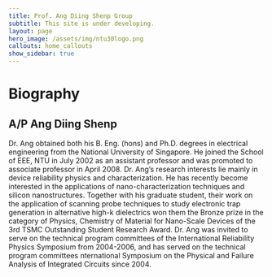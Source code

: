 ```yaml
---
title: Prof. Ang Diing Shenp Group
subtitle: This site is under developing.
layout: page
hero_image: /assets/img/ntu30logo.png
callouts: home_callouts
show_sidebar: true
---
```


# Biography

## A/P Ang Diing Shenp

Dr. Ang obtained both his B. Eng. (hons) and Ph.D. degrees in electrical engineering from the National University of Singapore. He joined the School of EEE, NTU in July 2002 as an assistant professor and was promoted to associate professor in April 2008. Dr. Ang’s research interests lie mainly in device reliability physics and characterization. He has recently become interested in the applications of nano-characterization techniques and silicon nanostructures. Together with his graduate student, their work on the application of scanning probe techniques to study electronic trap generation in alternative high-k dielectrics won them the Bronze prize in the category of Physics, Chemistry of Material for Nano-Scale Devices of the 3rd TSMC Outstanding Student Research Award. Dr. Ang was invited to serve on the technical program committees of the International Reliability Physics Symposium from 2004-2006, and has served on the technical program committees nternational Symposium on the Physical and Failure Analysis of Integrated Circuits since 2004. 

